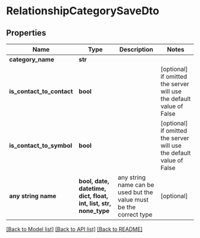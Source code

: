 # RelationshipCategorySaveDto


## Properties
Name | Type | Description | Notes
------------ | ------------- | ------------- | -------------
**category_name** | **str** |  | 
**is_contact_to_contact** | **bool** |  | [optional]  if omitted the server will use the default value of False
**is_contact_to_symbol** | **bool** |  | [optional]  if omitted the server will use the default value of False
**any string name** | **bool, date, datetime, dict, float, int, list, str, none_type** | any string name can be used but the value must be the correct type | [optional]

[[Back to Model list]](../README.md#documentation-for-models) [[Back to API list]](../README.md#documentation-for-api-endpoints) [[Back to README]](../README.md)


